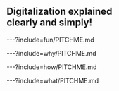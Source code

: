 ## Digitalization explained<br>clearly and simply!

---?include=fun/PITCHME.md

---?include=why/PITCHME.md

---?include=how/PITCHME.md

---?include=what/PITCHME.md

